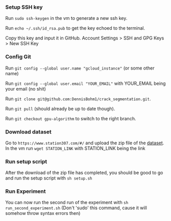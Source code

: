 ### Setup SSH key
Run `sudo ssh-keygen` in the vm to generate a new ssh key.

Run `echo ~/.ssh/id_rsa.pub` to get the key echoed to the terminal.

Copy this key and input it in GitHub. Account Settings > SSH and GPG Keys > New SSH Key

### Config Git
Run `git config --global user.name "gcloud_instance"` (or some other name)

Run `git config --global user.email "YOUR_EMAIL"` with YOUR_EMAIL being your email (no shit)

Run `git clone git@github.com:DennisBohm1/crack_segmentation.git`.

Run `git pull` (should already be up to date though).

Run `git checkout gpu-algorithm` to switch to the right branch.

### Download dataset
Go to `https://www.station307.com/#/` and upload the zip file of the [dataset](https://drive.google.com/open?id=1xrOqv0-3uMHjZyEUrerOYiYXW_E8SUMP).
In the vm run `wget STATION_LINK` with STATION_LINK being the link

### Run setup script
After the download of the zip file has completed, you should be good to go and run the setup script with `sh setup.sh`

### Run Experiment
You can now run the second run of the experiment with `sh run_second_experiment.sh` (Don't 'sudo' this command, cause it will somehow throw syntax errors then)